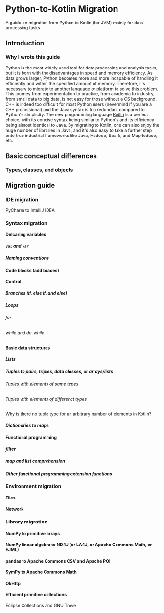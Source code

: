 # Python-to-Kotlin Migration
A guide on migration from Python to Kotlin (for JVM) mainly for data processing tasks
## Introduction
### Why I wrote this guide
Python is the most widely used tool for data processing and analysis tasks, but it is born with the disadvantages in speed and memory efficiency. As data grows larger, Python becomes more and more incapable of handling it efficiently and within the specified amount of memory. Therefore, it's necessary to migrate to another language or platform to solve this problem. This journey from experimentation to practice, from academia to industry, from small data to big data, is not easy for those without a CS background. C++ is indeed too difficult for most Python users (nevermind if you are a C++ profossional) and the Java syntax is too redundant compared to Python's simplicity. The new programming language [Kotlin](https://kotlinlang.org/) is a perfect choice, with its concise syntax being similar to Python's and its efficiency being almost identical to Java. By migrating to Kotlin, one can also enjoy the huge number of libraries in Java, and it's also easy to take a further step onto true industrial frameworks like Java, Hadoop, Spark, and MapReduce, etc.

## Basic conceptual differences
### Types, classes, and objects

## Migration guide
### IDE migration
PyCharm to IntelliJ IDEA

### Syntax migration
#### Delcaring variables
##### `val` and `var`
##### Naming conventions

#### Code blocks (add braces)

#### Control
##### Branches (if, else if, and else)
##### Loops
###### for
###### while and do-while

#### Basic data structures
##### Lists
##### Tuples to pairs, triples, data classes, or arrays/lists
###### Tuples with elements of same types
###### Tuples with elements of differenct types
Why is there no tuple type for an arbitrary number of elements in Kotlin?
##### Dictionaries to maps

#### Functional programming
##### filter
##### map and list comprehension
##### Other functional programming extension functions

### Environment migration
#### Files
#### Network

### Library migration
#### NumPy to primitive arrays
#### NumPy linear algebra to ND4J (or LA4J, or Apache Commons Math, or EJML)
#### pandas to Apache Commons CSV and Apache POI
#### SymPy to Apache Commons Math
#### OkHttp
#### Efficient primitive collections
Eclipse Collections and GNU Trove

